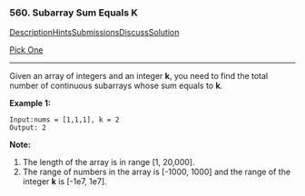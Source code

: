 ### 560. Subarray Sum Equals K

[Description](https://leetcode.com/problems/subarray-sum-equals-k/description/)[Hints](https://leetcode.com/problems/subarray-sum-equals-k/hints/)[Submissions](https://leetcode.com/problems/subarray-sum-equals-k/submissions/)[Discuss](https://leetcode.com/problems/subarray-sum-equals-k/discuss/)[Solution](https://leetcode.com/problems/subarray-sum-equals-k/solution/)

[Pick One](https://leetcode.com/problems/random-one-question/)

------

Given an array of integers and an integer **k**, you need to find the total number of continuous subarrays whose sum equals to **k**.

**Example 1:**

```
Input:nums = [1,1,1], k = 2
Output: 2
```

**Note:**

1. The length of the array is in range [1, 20,000].
2. The range of numbers in the array is [-1000, 1000] and the range of the integer **k** is [-1e7, 1e7].